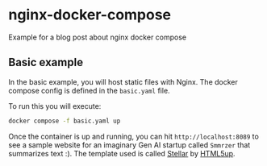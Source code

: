 # nginx-docker-compose

Example for a blog post about nginx docker compose

## Basic example

In the basic example, you will host static files with Nginx. The docker compose config is
defined in the `basic.yaml` file.

To run this you will execute:

```bash
docker compose -f basic.yaml up
```

Once the container is up and running, you can hit `http://localhost:8089` to see a sample website for an imaginary Gen AI startup called `Smmrzer` that summarizes text :). The template used is called [Stellar](https://html5up.net/stellar) by [HTML5up](https://html5up.net).
